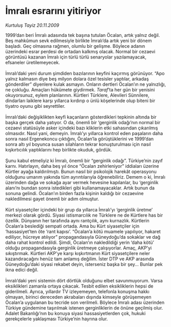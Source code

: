 # İmralı esrarını yitiriyor

*Kurtuluş Tayiz 20.11.2009*

<div class="taraf_structure_2col_1zq">
<div class="margen_n">



 <p>1999’dan beri İmralı adasında tek başına tutulan Öcalan, artık yalnız değil. Beş mahkûmun sevk edilmesiyle birlikte İmralı’da artık yeni bir dönem başladı. Geç olmasına rağmen, olumlu bir gelişme. Böylece adanın üzerindeki esrar perdesi de ortadan kalkmış olacak. Normal bir cezaevi görüntüsü kazanan İmralı için türlü türlü senaryolar yazılamayacak, efsaneler üretilemeyecek. <br/><br/>İmralı’daki yeni durum şimdiden bazılarının keyfini kaçırmış görünüyor. “Apo yalnız kalmasın diye beş milyon dolara özel tesisler yaptılar, arkadaş gönderdiler” diyenlere kulak asmayın. Onların dertleri Öcalan’ın ne yalnızlığı, ne çokluğu. Amaçları hükümete giydirmek. <i>Taraf</i>’ta her gün bir yenisini okuyorsunuz, eylem planlarının. Kürtleri Türklere, Alevileri Sünnilere, dindarları laiklere karşı yıllarca kırdırıp o ünlü köşelerinde olup biteni bir tiyatro oyunu gibi seyrettiler. <br/><br/>İmralı’daki değişiklikten keyfi kaçanların gösterdikleri tepkinin altında bir başka gerçek daha yatıyor. O da, önemli bir ‘gerginlik odağı’nın normal bir cezaevi statüsüyle asker içindeki bazı kliklerin etki sahasından çıkarılmış olmasıdır. Nasıl yani, demeyin. İmralı’yı yıllarca kontrol eden paşaların daha sonra nasıl Ergenekoncu çıktığını, Öcalan’la görüştüklerini ve 1999’dan sonra altı yıl boyunca susan silahların tekrar konuşturulması için nasıl kışkırtıcılık yaptıklarını hep birlikte okuduk, gördük. <br/><br/>Şunu kabul etmeliyiz ki İmralı, önemli bir “gerginlik odağı”. Türkiye’nin zayıf karnı. Hatırlayın, daha beş yıl önce “Öcalan zehirleniyor” iddiaları üzerine Kürtler ayağa kaldırılmıştı. Bunun nasıl bir psikolojik harekât operasyonu olduğunu umarım yakında tüm ayrıntılarıyla öğrenebiliriz. Demem o ki, İmralı üzerinden dağa ve sokağa ayar vermek hevesine kapılanlar, bu ‘gerginlik alanı’nı bundan sonra istedikleri gibi kullanamayacaklar. Artık bunun da sonuna gelindi. Öcalan’ın birden fazla kişinin kaldığı bir cezaevine nakledilmesi gayet önemli bir adım olmuştur. <br/><br/>Kürt siyasetçiler içindeki bir grup da yıllarca İmralı’yı ‘gerginlik üretme’ merkezi olarak gördü. Siyasi istismarcılık ne Türklere ne de Kürtlere has bir özellik. Dünyanın her tarafında aynı rantçılık, aynı kurnazlık. Kürtlerin Öcalan’a beslediği sempati ortada. Ama bu Kürt siyasetçiler için ‘hassasiyet’ten öte ‘rant kapısı’. “Öcalan’a kötü muamele yapılıyor, hakaret ediliyor, hücreye atılıyor” propagandasıyla Güneydoğu’da sokaklar ve dağ daha rahat kontrol edildi. Şimdi, Öcalan’ın nakledildiği yerin ‘daha kötü’ olduğu propagandasıyla gerginlik üretmeye çalışıyorlar. Amaç, AKP’yi sıkıştırmak. Kürtleri AKP’ye karşı kışkırtmanın Kürt siyasetçilere neler kazandıracağını henüz tam anlamış değilim. İster DTP ve AKP arasında Güneydoğu’daki siyasi rekabet deyin, isterseniz başka bir şey... Bunlar pek ikna edici değil. <br/><br/>İmralı’daki yeni sistemin dört dörtlük olduğunu elbet savunmuyorum. Varsa eksiklikleri zamanla ortaya çıkacak. Tesbit edilen eksikliklerin hepsi de giderilmeli. Ayrıca, yıllardır TV izleyemeyen, telefonla konuşma hakkı olmayan, birinci dereceden akrabaları dışında kimseyle görüşemeyen Öcalan’a uygulanan bu tecride son verilmeli. Böylece İmralı adası üzerinden Türkiye gündemine taşırılmak istenen gerginliklerin de önüne geçilmiş olur. Adalet Bakanlığı’nın bu konuya siyasi hassasiyetlerden çok, hukuki gerekçelerle yaklaşması Türkiye’nin hayrına olur. </p>
<br/>
<br/>
<br/>



<br/>


<div id="taraf_not">
</div>

</div>


</div>
